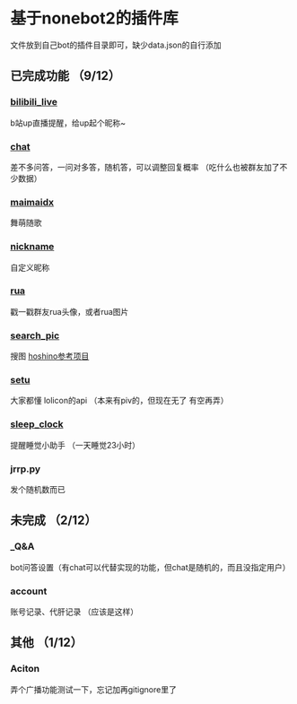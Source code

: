 # 基于nonebot2的插件库
 文件放到自己bot的插件目录即可，缺少data.json的自行添加


## 已完成功能 （9/12）

### [bilibili_live](https://github.com/Zeta-qixi/nonebot2-plugins/tree/master/bilibili_live)
b站up直播提醒，给up起个昵称~
### [chat](https://github.com/Zeta-qixi/nonebot2-plugins/tree/master/chat)
差不多问答，一问对多答，随机答，可以调整回复概率 （吃什么也被群友加了不少数据）
### [maimaidx](https://github.com/Zeta-qixi/nonebot2-plugins/tree/master/maimaidx)
舞萌随歌
### [nickname](https://github.com/Zeta-qixi/nonebot2-plugins/tree/master/nickname)
自定义昵称
### [rua](https://github.com/Zeta-qixi/nonebot2-plugins/tree/master/rua)
戳一戳群友rua头像，或者rua图片
### [search_pic](https://github.com/Zeta-qixi/nonebot2-plugins/tree/master/search_pic)
搜图 [hoshino参考项目](https://github.com/pcrbot/Hoshino-plugin-transplant/tree/master/image)
### [setu](https://github.com/Zeta-qixi/nonebot2-plugins/tree/master/setu) 
大家都懂 lolicon的api （本来有piv的，但现在无了 有空再弄）
### [sleep_clock](https://github.com/Zeta-qixi/nonebot2-plugins/tree/master/sleep_clock) 
提醒睡觉小助手 （一天睡觉23小时）
### jrrp.py 
发个随机数而已


## 未完成 （2/12）

### _Q&A
bot问答设置（有chat可以代替实现的功能，但chat是随机的，而且没指定用户）
### account 
账号记录、代肝记录 （应该是这样）

## 其他 （1/12）

### Aciton 
弄个广播功能测试一下，忘记加再gitignore里了